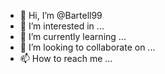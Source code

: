 - 👋 Hi, I’m @Bartell99
- 👀 I’m interested in ...
- 🌱 I’m currently learning ...
- 💞️ I’m looking to collaborate on ...
- 📫 How to reach me ...

<!---
Bartell99/Bartell99 is a ✨ special ✨ repository because its `README.md` (this file) appears on your GitHub profile.
You can click the Preview link to take a look at your changes.
-

